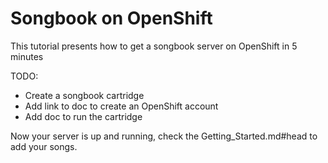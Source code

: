 Songbook on OpenShift
=====================

This tutorial presents how to get a songbook server on OpenShift in 5 minutes

TODO:

* Create a songbook cartridge
* Add link to doc to create an OpenShift account
* Add doc to run the cartridge


Now your server is up and running, check the Getting_Started.md#head to add your songs.
